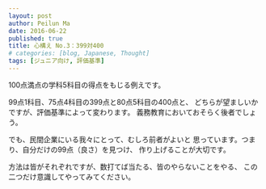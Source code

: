 ```yaml
---
layout: post
author: Peilun Ma
date: 2016-06-22
published: true
title: 心構え No.3：399対400
# categories: [blog, Japanese, Thought]
tags: [ジュニア向け, 評価基準]
---
```

100点満点の学科5科目の得点をもじる例えです。

99点1科目、75点4科目の399点と80点5科目の400点と、
どちらが望ましいかですが、評価基準によって変わります。
義務教育においておそらく後者でしょう。

でも、民間企業にいる我々にとって、むしろ前者がよいと
思っています。つまり、自分だけの99点（良さ）を見つけ、
作り上げることが大切です。

方法は皆がそれぞれですが、数打てば当たる、皆のやらないことをやる、
この二つだけ意識してやってみてください。
